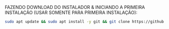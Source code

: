 FAZENDO DOWNLOAD DO INSTALADOR & INICIANDO A PRIMEIRA INSTALAÇÃO (USAR SOMENTE PARA PRIMEIRA INSTALAÇÃO):

```bash
sudo apt update && sudo apt install -y git && git clone https://github.com/AstroDevAi/instalador-astrocrm-oficial.git&& sudo chmod -R 777 instalador-astrocrm-oficial && cd instalador-astrocrm-oficial && sudo ./install_primaria
```
